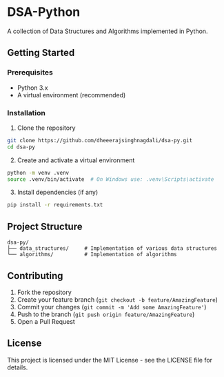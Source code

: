 # DSA-Python

A collection of Data Structures and Algorithms implemented in Python.

## Getting Started

### Prerequisites

- Python 3.x
- A virtual environment (recommended)

### Installation

1. Clone the repository

```sh
git clone https://github.com/dheeerajsinghnagdali/dsa-py.git
cd dsa-py
```

2. Create and activate a virtual environment

```sh
python -m venv .venv
source .venv/bin/activate  # On Windows use: .venv\Scripts\activate
```

3. Install dependencies (if any)

```sh
pip install -r requirements.txt
```

## Project Structure

```
dsa-py/
├── data_structures/     # Implementation of various data structures
└── algorithms/          # Implementation of algorithms
```

## Contributing

1. Fork the repository
2. Create your feature branch (`git checkout -b feature/AmazingFeature`)
3. Commit your changes (`git commit -m 'Add some AmazingFeature'`)
4. Push to the branch (`git push origin feature/AmazingFeature`)
5. Open a Pull Request

## License

This project is licensed under the MIT License - see the LICENSE file for details.
